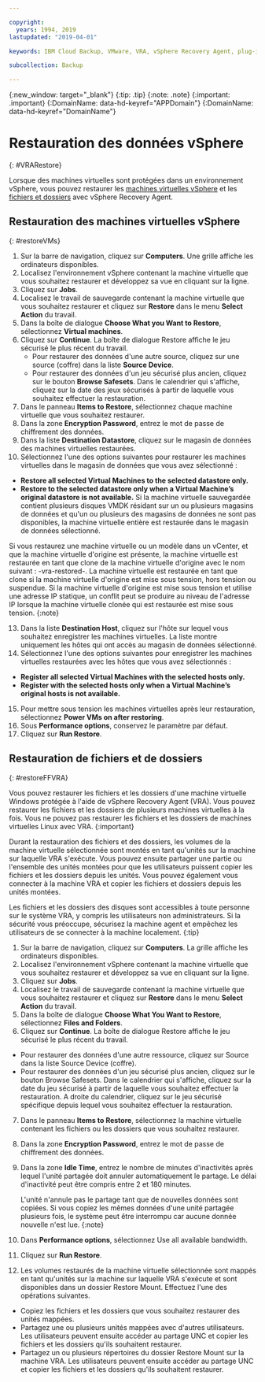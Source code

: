 ```yaml
---

copyright:
  years: 1994, 2019
lastupdated: "2019-04-01"

keywords: IBM Cloud Backup, VMware, VRA, vSphere Recovery Agent, plug-in, plugin, EVault, Carbonite, vSphere, backups

subcollection: Backup

---
```

{:new_window: target="_blank"}
{:tip: .tip}
{:note: .note}
{:important: .important}
{:DomainName: data-hd-keyref="APPDomain"}
{:DomainName: data-hd-keyref="DomainName"}

# Restauration des données vSphere
{: #VRARestore}

Lorsque des machines virtuelles sont protégées dans un environnement vSphere, vous pouvez restaurer les [machines virtuelles vSphere](#restoreVMs) et les [fichiers et dossiers](#restoreFFVRA) avec vSphere Recovery Agent.

## Restauration des machines virtuelles vSphere
{: #restoreVMs}

1.	Sur la barre de navigation, cliquez sur **Computers**. Une grille affiche les ordinateurs disponibles.
2.	Localisez l'environnement vSphere contenant la machine virtuelle que vous souhaitez restaurer et développez sa vue en cliquant sur la ligne.
3.	Cliquez sur **Jobs**.
4.	Localisez le travail de sauvegarde contenant la machine virtuelle que vous souhaitez restaurer et cliquez sur **Restore** dans le menu **Select Action** du travail.
5.	Dans la boîte de dialogue **Choose What you Want to Restore**, sélectionnez **Virtual machines**.
6.	Cliquez sur **Continue**. La boîte de dialogue Restore affiche le jeu sécurisé le plus récent du travail.
    * Pour restaurer des données d'une autre source, cliquez sur une source (coffre) dans la liste **Source Device**.
    *	Pour restaurer des données d'un jeu sécurisé plus ancien, cliquez sur le bouton **Browse Safesets**. Dans le calendrier qui s'affiche, cliquez sur la date des jeux sécurisés à partir de laquelle vous souhaitez effectuer la restauration.
7.	Dans le panneau **Items to Restore**, sélectionnez chaque machine virtuelle que vous souhaitez restaurer.
8.	Dans la zone **Encryption Password**, entrez le mot de passe de chiffrement des données.
9.	Dans la liste **Destination Datastore**, cliquez sur le magasin de données des machines virtuelles restaurées.
10.	Sélectionnez l'une des options suivantes pour restaurer les machines virtuelles dans le magasin de données que vous avez sélectionné :
  * **Restore all selected Virtual Machines to the selected datastore only.**
  * **Restore to the selected datastore only when a Virtual Machine’s original datastore is not available.** Si la machine virtuelle sauvegardée contient plusieurs disques VMDK résidant sur un ou plusieurs magasins de données et qu'un ou plusieurs des magasins de données ne sont pas disponibles, la machine virtuelle entière est restaurée dans le magasin de données sélectionné.

  Si vous restaurez une machine virtuelle ou un modèle dans un vCenter, et que la machine virtuelle d'origine est présente, la machine virtuelle est restaurée en tant que clone de la machine virtuelle d'origine avec le nom suivant : <VMname>-vra-restored-<Date>. La machine virtuelle est restaurée en tant que clone si la machine virtuelle d'origine est mise sous tension, hors tension ou suspendue. Si la machine virtuelle d'origine est mise sous tension et utilise une adresse IP statique, un conflit peut se produire au niveau de l'adresse IP lorsque la machine virtuelle clonée qui est restaurée est mise sous tension.
  {:note}

13.	Dans la liste **Destination Host**, cliquez sur l'hôte sur lequel vous souhaitez enregistrer les machines virtuelles. La liste montre uniquement les hôtes qui ont accès au magasin de données sélectionné.
14.	Sélectionnez l'une des options suivantes pour enregistrer les machines virtuelles restaurées avec les hôtes que vous avez sélectionnés :
  * **Register all selected Virtual Machines with the selected hosts only.**
  * **Register with the selected hosts only when a Virtual Machine’s original hosts is not available.**
15.	Pour mettre sous tension les machines virtuelles après leur restauration, sélectionnez **Power VMs on after restoring**.
16.	Sous **Performance options**, conservez le paramètre par défaut.
17.	Cliquez sur **Run Restore**.

## Restauration de fichiers et de dossiers
{: #restoreFFVRA}

Vous pouvez restaurer les fichiers et les dossiers d'une machine virtuelle Windows protégée à l'aide de vSphere Recovery Agent (VRA). Vous pouvez restaurer les fichiers et les dossiers de plusieurs machines virtuelles à la fois. Vous ne pouvez pas restaurer les fichiers et les dossiers de machines virtuelles Linux avec VRA.
{:important}

Durant la restauration des fichiers et des dossiers, les volumes de la machine virtuelle sélectionnée sont montés en tant qu'unités sur la machine sur laquelle VRA s'exécute. Vous pouvez ensuite partager une partie ou l'ensemble des unités montées pour que les utilisateurs puissent copier les fichiers et les dossiers depuis les unités. Vous pouvez également vous connecter à la machine VRA et copier les fichiers et dossiers depuis les unités montées.

Les fichiers et les dossiers des disques sont accessibles à toute personne sur le système VRA, y compris les utilisateurs non administrateurs. Si la sécurité vous préoccupe, sécurisez la machine agent et empêchez les utilisateurs de se connecter à la machine localement.
{:tip}

1. Sur la barre de navigation, cliquez sur **Computers**. La grille affiche les ordinateurs disponibles.
2. Localisez l'environnement vSphere contenant la machine virtuelle que vous souhaitez restaurer et développez sa vue en cliquant sur la ligne.
3. Cliquez sur **Jobs**.
4. Localisez le travail de sauvegarde contenant la machine virtuelle que vous souhaitez restaurer et cliquez sur **Restore** dans le menu **Select Action** du travail.
5. Dans la boîte de dialogue **Choose What You Want to Restore**, sélectionnez **Files and Folders**.
6. Cliquez sur **Continue**. La boîte de dialogue Restore affiche le jeu sécurisé le plus récent du travail.
  * Pour restaurer des données d'une autre ressource, cliquez sur Source dans la liste Source Device (coffre).
  * Pour restaurer des données d'un jeu sécurisé plus ancien, cliquez sur le bouton Browse Safesets. Dans le calendrier qui s'affiche, cliquez sur la date du jeu sécurisé à partir de laquelle vous souhaitez effectuer la restauration. A droite du calendrier, cliquez sur le jeu sécurisé spécifique depuis lequel vous souhaitez effectuer la restauration.
7. Dans le panneau **Items to Restore**, sélectionnez la machine virtuelle contenant les fichiers ou les dossiers que vous souhaitez restaurer.
8. Dans la zone **Encryption Password**, entrez le mot de passe de chiffrement des données.
9. Dans la zone **Idle Time**, entrez le nombre de minutes d'inactivités après lequel l'unité partagée doit annuler automatiquement le partage. Le délai d'inactivité peut être compris entre 2 et 180 minutes.

    L'unité n'annule pas le partage tant que de nouvelles données sont copiées. Si vous copiez les mêmes données d'une unité partagée plusieurs fois, le système peut être interrompu car aucune donnée nouvelle n'est lue.
    {:note}

10.	Dans **Performance options**, sélectionnez Use all available bandwidth.
11.	Cliquez sur **Run Restore**.
12. Les volumes restaurés de la machine virtuelle sélectionnée sont mappés en tant qu'unités sur la machine sur laquelle VRA s'exécute et sont disponibles dans un dossier Restore Mount.  Effectuez l'une des opérations suivantes.
  * Copiez les fichiers et les dossiers que vous souhaitez restaurer des unités mappées.
  * Partagez une ou plusieurs unités mappées avec d'autres utilisateurs. Les utilisateurs peuvent ensuite accéder au partage UNC et copier les fichiers et les dossiers qu'ils souhaitent restaurer.
  * Partagez un ou plusieurs répertoires du dossier Restore Mount sur la machine VRA. Les utilisateurs peuvent ensuite accéder au partage UNC et copier les fichiers et les dossiers qu'ils souhaitent restaurer.
